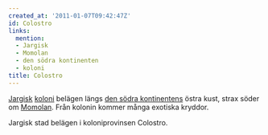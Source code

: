 ```yaml
---
created_at: '2011-01-07T09:42:47Z'
id: Colostro
links:
  mention:
  - Jargisk
  - Momolan
  - den södra kontinenten
  - koloni
title: Colostro
---
```


[Jargisk][] [koloni] belägen längs [den södra kontinentens] östra kust, strax söder om [Momolan].
Från kolonin kommer många exotiska kryddor.

Jargisk stad belägen i koloniprovinsen Colostro.

  [Jargisk]: Jargisk
  [koloni]: koloni
  [den södra kontinentens]: den_södra_kontinenten
  [Momolan]: Momolan